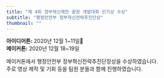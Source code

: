 ```yaml
---
title: "제 4회 정부혁신제안 끝장 개발대회 인기상 수상"
subtitle: "행정안전부 정부혁신전략추진단상"
thumbnail: ""
---
```


**아이디어톤:** 2020년 12월 1~11일  
**메이커톤:** 2020년 12월 18~19일

메이커톤에서 행정안전부 정부혁신전략추진단장상을 수상하였습니다.  
주로 영상 제작 및 기회 등을 팀원 분들과 함께 진행하였습니다.
